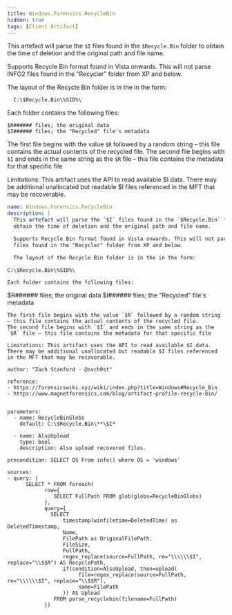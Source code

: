```yaml
---
title: Windows.Forensics.RecycleBin
hidden: true
tags: [Client Artifact]
---
```


This artefact will parse the `$I` files found in the `$Recycle.Bin` folder to
obtain the time of deletion and the original path and file name.

Supports Recycle Bin format found in Vista onwards. This will not parse INFO2
files found in the "Recycler" folder from XP and below.

The layout of the Recycle Bin folder is in the in the form:
```
  C:\$Recycle.Bin\%SID%\
```
Each folder contains the following files:
```
$R###### files; the original data
$I###### files; the "Recycled" file's metadata
```
The first file begins with the value `$R` followed by a random string
– this file contains the actual contents of the recycled file.
The second file begins with `$I` and ends in the same string as the
`$R` file – this file contains the metadata for that specific file

Limitations: This artifact uses the API to read available $I data. There may be additional unallocated but readable $I files referenced in the MFT that may be recoverable.


```yaml
name: Windows.Forensics.RecycleBin
description: |
  This artefact will parse the `$I` files found in the `$Recycle.Bin` folder to
  obtain the time of deletion and the original path and file name.

  Supports Recycle Bin format found in Vista onwards. This will not parse INFO2
  files found in the "Recycler" folder from XP and below.

  The layout of the Recycle Bin folder is in the in the form:
  ```
    C:\$Recycle.Bin\%SID%\
  ```
  Each folder contains the following files:
  ```
  $R###### files; the original data
  $I###### files; the "Recycled" file's metadata
  ```
  The first file begins with the value `$R` followed by a random string
  – this file contains the actual contents of the recycled file.
  The second file begins with `$I` and ends in the same string as the
  `$R` file – this file contains the metadata for that specific file

  Limitations: This artifact uses the API to read available $I data. There may be additional unallocated but readable $I files referenced in the MFT that may be recoverable.
  
author: "Zach Stanford - @svch0st"

reference:
  - https://forensicswiki.xyz/wiki/index.php?title=Windows#Recycle_Bin
  - https://www.magnetforensics.com/blog/artifact-profile-recycle-bin/


parameters:
    - name: RecycleBinGlobs
      default: C:\$Recycle.Bin\**\$I*

    - name: AlsoUpload
      type: bool
      description: Also upload recovered files.

precondition: SELECT OS From info() where OS = 'windows'

sources:
  - query: |
        SELECT * FROM foreach(
              row={
                 SELECT FullPath FROM glob(globs=RecycleBinGlobs)
              },
              query={
                SELECT
                    timestamp(winfiletime=DeletedTime) as DeletedTimestamp,
                    Name,
                    FilePath as OriginalFilePath,
                    FileSize,
                    FullPath,
                    regex_replace(source=FullPath, re="\\\\\\$I", replace="\\$$R") AS RecyclePath,
                    if(condition=AlsoUpload, then=upload(
                         file=regex_replace(source=FullPath, re="\\\\\\$I", replace="\\$$R"),
                         name=FilePath
                    )) AS Upload
                 FROM parse_recyclebin(filename=FullPath)
              })

```
